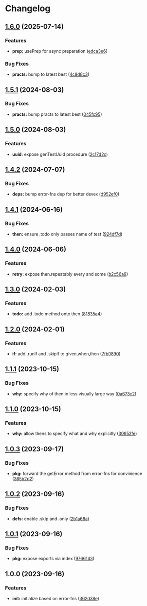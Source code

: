 # Changelog

## [1.6.0](https://github.com/ehmpathy/test-fns/compare/v1.5.1...v1.6.0) (2025-07-14)


### Features

* **prep:** usePrep for async preparation ([edca3e6](https://github.com/ehmpathy/test-fns/commit/edca3e6dbb3599f47d3d7866817fb58f6c8fcd51))


### Bug Fixes

* **practs:** bump to latest best ([4c8d8c3](https://github.com/ehmpathy/test-fns/commit/4c8d8c38468bf59e8efa41e30db9a8bc65e7982f))

## [1.5.1](https://github.com/ehmpathy/test-fns/compare/v1.5.0...v1.5.1) (2024-08-03)


### Bug Fixes

* **practs:** bump practs to latest best ([045fc95](https://github.com/ehmpathy/test-fns/commit/045fc954ddfec002b8379d074090a302096a6f75))

## [1.5.0](https://github.com/ehmpathy/test-fns/compare/v1.4.2...v1.5.0) (2024-08-03)


### Features

* **uuid:** expose genTestUuid procedure ([2c17d2c](https://github.com/ehmpathy/test-fns/commit/2c17d2c11fd0b54a93667a4d93dad9c5dd15f024))

## [1.4.2](https://github.com/ehmpathy/test-fns/compare/v1.4.1...v1.4.2) (2024-07-07)


### Bug Fixes

* **deps:** bump error-fns dep for better devex ([d952ef0](https://github.com/ehmpathy/test-fns/commit/d952ef0685586a767c8040e38150c19b7a8f7e67))

## [1.4.1](https://github.com/ehmpathy/test-fns/compare/v1.4.0...v1.4.1) (2024-06-16)


### Bug Fixes

* **then:** ensure .todo only passes name of test ([924df7d](https://github.com/ehmpathy/test-fns/commit/924df7dee0428de3aa587dea606ffcd3d0be83df))

## [1.4.0](https://github.com/ehmpathy/test-fns/compare/v1.3.0...v1.4.0) (2024-06-06)


### Features

* **retry:** expose then.repeatably every and some ([b2c56a9](https://github.com/ehmpathy/test-fns/commit/b2c56a9ee0529f65e6146d3d265867796879d0c1))

## [1.3.0](https://github.com/ehmpathy/test-fns/compare/v1.2.0...v1.3.0) (2024-02-03)


### Features

* **todo:** add .todo method onto then ([81835a4](https://github.com/ehmpathy/test-fns/commit/81835a4c6610fc9c7079866fa4af555fe97e7204))

## [1.2.0](https://github.com/ehmpathy/test-fns/compare/v1.1.1...v1.2.0) (2024-02-01)


### Features

* **if:** add .runIf and .skipIf to given,when,then ([7fb0890](https://github.com/ehmpathy/test-fns/commit/7fb0890c381fd1259d6d00e8555e2e94d9ad7948))

## [1.1.1](https://github.com/ehmpathy/test-fns/compare/v1.1.0...v1.1.1) (2023-10-15)


### Bug Fixes

* **why:** specify why of then in less visually large way ([0a673c2](https://github.com/ehmpathy/test-fns/commit/0a673c22a688d48785cf954fcae2f72c8bf537c7))

## [1.1.0](https://github.com/ehmpathy/test-fns/compare/v1.0.3...v1.1.0) (2023-10-15)


### Features

* **why:** allow thens to specify what and why explicitly ([30952fe](https://github.com/ehmpathy/test-fns/commit/30952fea21adefa5d5b5150787d445754968d9fd))

## [1.0.3](https://github.com/ehmpathy/test-fns/compare/v1.0.2...v1.0.3) (2023-09-17)


### Bug Fixes

* **pkg:** forward the getError method from error-fns for convinience ([365b2d2](https://github.com/ehmpathy/test-fns/commit/365b2d23c8aff761ccc43cb84a4a748097cebbce))

## [1.0.2](https://github.com/ehmpathy/test-fns/compare/v1.0.1...v1.0.2) (2023-09-16)


### Bug Fixes

* **defs:** enable .skip and .only ([2b1a68a](https://github.com/ehmpathy/test-fns/commit/2b1a68ab2c7d115549f6e67cd8e4ffb22ed234bf))

## [1.0.1](https://github.com/ehmpathy/test-fns/compare/v1.0.0...v1.0.1) (2023-09-16)


### Bug Fixes

* **pkg:** expose exports via index ([9766143](https://github.com/ehmpathy/test-fns/commit/97661437fca423066760c61ed126d398f39b6f09))

## 1.0.0 (2023-09-16)


### Features

* **init:** initialize based on error-fns ([362d38e](https://github.com/ehmpathy/test-fns/commit/362d38e5f0778818633a67ff1d2c87f79fdadc54))
